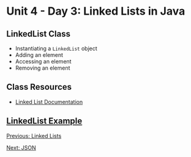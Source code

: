 # Unit 4 - Day 3: Linked Lists in Java

## LinkedList Class
  * Instantiating a `LinkedList` object
  * Adding an element
  * Accessing an element
  * Removing an element

## Class Resources
  * [Linked List Documentation](https://docs.oracle.com/javase/7/docs/api/java/util/LinkedList.html)

## [LinkedList Example](https://github.com/blwatkins/Data-Structures-From-A-New-Perspective/tree/master/4_LinkedLists/LectureExamples/Day3/LinkedLists/src)

[Previous: Linked Lists](day2.md)

[Next: JSON](lab1.md)
